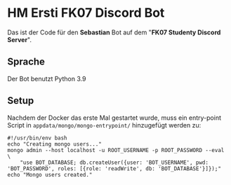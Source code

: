# HM Ersti FK07 Discord Bot

Das ist der Code für den **Sebastian** Bot auf dem "**FK07 Studenty Discord Server**".

## Sprache

Der Bot benutzt Python 3.9

## Setup

Nachdem der Docker das erste Mal gestartet wurde, muss ein entry-point Script in `appdata/mongo/mongo-entrypoint/`
hinzugefügt werden zu:
```
#!/usr/bin/env bash
echo "Creating mongo users..."
mongo admin --host localhost -u ROOT_USERNAME -p ROOT_PASSWORD --eval \
    "use BOT_DATABASE; db.createUser({user: 'BOT_USERNAME', pwd: 'BOT_PASSWORD', roles: [{role: 'readWrite', db: 'BOT_DATABASE'}]});"
echo "Mongo users created."
```
